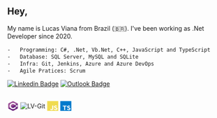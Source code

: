 ## Hey, 

My name is Lucas Viana from Brazil (🇧🇷). I've been working as .Net Developer since 2020.

    -   Programming: C#, .Net, Vb.Net, C++, JavaScript and TypeScript
    -   Database: SQL Server, MySQL and SQLite
    -   Infra: Git, Jenkins, Azure and Azure DevOps
    -   Agile Pratices: Scrum
      
[![Linkedin Badge](https://img.shields.io/badge/-LinkedIn-blue?style=flat&logo=Linkedin&logoColor=white&link=https://www.linkedin.com/in/lucasgviana/)](https://www.linkedin.com/in/lucasgviana/)
[![Outlook Badge](https://img.shields.io/badge/-Outlook-267ACA?style=flat&logo=Microsoft-Outlook&logoColor=white&link=mailto:lucas_viana99@outlook.com)](mailto:lucas_viana99@outlook.com)

  <div style="display: inline_block"><br>
  <img align="center" alt="LV-CSharp" height="23" width="26" src="https://raw.githubusercontent.com/devicons/devicon/master/icons/csharp/csharp-original.svg">
  <img align="center" alt="LV-Git" height="23" width="26" src="https://www.vectorlogo.zone/logos/git-scm/git-scm-icon.svg">
  <img align="center" alt="LV-Js" height="23" width="26" src="https://raw.githubusercontent.com/devicons/devicon/master/icons/javascript/javascript-plain.svg">
  <img align="center" alt="Ts" height="23" width="26" src="https://raw.githubusercontent.com/devicons/devicon/master/icons/typescript/typescript-plain.svg">
</div>
  


